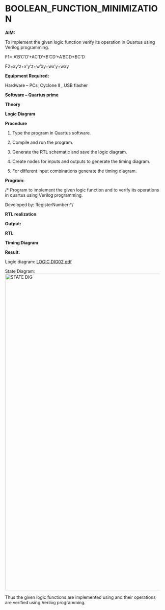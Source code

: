 # BOOLEAN_FUNCTION_MINIMIZATION

**AIM:**

To implement the given logic function verify its operation in Quartus using Verilog programming.

F1= A’B’C’D’+AC’D’+B’CD’+A’BCD+BC’D 

F2=xy’z+x’y’z+w’xy+wx’y+wxy

**Equipment Required:**

Hardware – PCs, Cyclone II , USB flasher

**Software – Quartus prime**

**Theory**

**Logic Diagram**

**Procedure**

1.	Type the program in Quartus software.

2.	Compile and run the program.

3.	Generate the RTL schematic and save the logic diagram.

4.	Create nodes for inputs and outputs to generate the timing diagram.

5.	For different input combinations generate the timing diagram.


**Program:**

/* Program to implement the given logic function and to verify its operations in quartus using Verilog programming. 

Developed by: RegisterNumber:*/


**RTL realization**

**Output:**

**RTL**

**Timing Diagram**

**Result:**

Logic diagram:
[LOGIC DIG02.pdf](https://github.com/user-attachments/files/22726538/LOGIC.DIG02.pdf)

State Diagram:
<img width="1920" height="1032" alt="STATE DIG" src="https://github.com/user-attachments/assets/1a93a1cb-8ec3-46ec-9a07-7409733ccc76" />


Thus the given logic functions are implemented using and their operations are verified using Verilog programming.

